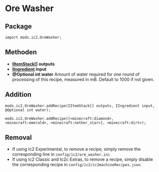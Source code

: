 # Ore Washer

## Package
`import mods.ic2.OreWasher;`

## Methoden
 - **[IItemStack](/Vanilla/Items/IItemStack/)[] outputs**
 - **[IIngredient](/Vanilla/Variable_Types/IIngredient/) input**
 - **@Optional int water**  Amount of water required for one round of processing of this recipe, measured in mB. Default to 1000 if not given.

## Addition
```zenscript
mods.ic2.OreWasher.addRecipe(IItemStack[] outputs, IIngredient input, @Optional int water);

mods.ic2.OreWasher.addRecipe([<minecraft:diamond>, <minecraft:emerald>, <minecraft:nether_star>], <minecraft:dirt>);
```

## Removal

- If using Ic2 Experimental, to remove a recipe, simply remove the corresponding line in `config/ic2/ore_washer.ini`
- If using Ic2 Classic and Ic2c Extras, to remove a recipe, simply disable the corresponding recipe in `config/ic2/ic2machineRecipes.json`.
